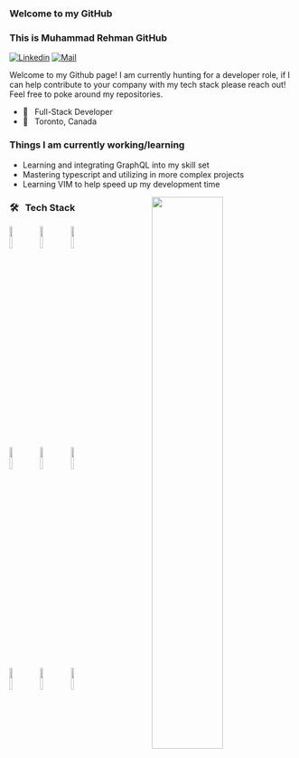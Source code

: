 ### Welcome to my GitHub


### This is Muhammad Rehman GitHub

<!-- [![Github](https://img.shields.io/badge/-Github-000?style=flat&logo=Github&logoColor=white)](https://github.com/moabre) -->
[![Linkedin](https://img.shields.io/badge/-LinkedIn-blue?style=flat&logo=Linkedin&logoColor=white)](https://www.linkedin.com/in/moabre/)
[![Mail](https://img.shields.io/badge/-Email-c14438?style=flat&logo=Gmail&logoColor=white)](mailto:muhammadrehman21@gmail.com)

<p> Welcome to my Github page! I am currently hunting for a developer role, if I can help contribute to your company with my tech stack please reach out! Feel free to poke around my repositories.
  <br/>

- 🌱 &nbsp; Full-Stack Developer
- 📍 &nbsp; Toronto, Canada 

<h3> Things I am currently working/learning</h3>
<ul>
  <li> Learning and integrating GraphQL into my skill set</li>
  <li> Mastering typescript and utilizing in more complex projects</li>
  <li> Learning VIM to help speed up my development time </li>
 </ul>

<img width="50%" align="right" src="https://github-readme-stats.vercel.app/api?username=moabre&show_icons=true&hide_border=true"/>
<h3>🛠 &nbsp; Tech Stack</h3>

<code><img width="10%" src="https://www.vectorlogo.zone/logos/w3_html5/w3_html5-ar21.svg"></code>
<code><img width="10%" src="https://www.vectorlogo.zone/logos/sass-lang/sass-lang-ar21.svg"></code>
<code><img width="10%" src="https://www.vectorlogo.zone/logos/javascript/javascript-horizontal.svg"></code>
<br />
<code><img width="10%" src="https://www.vectorlogo.zone/logos/reactjs/reactjs-ar21.svg"></code>
<code><img width="10%" src="https://www.vectorlogo.zone/logos/nodejs/nodejs-ar21.svg"></code>
<code><img width="10%" src="https://www.vectorlogo.zone/logos/python/python-ar21.svg"></code>
<br />
<code><img width="10%" src="https://www.vectorlogo.zone/logos/jupyter/jupyter-ar21.svg"></code>
<code><img width="10%" src="https://www.vectorlogo.zone/logos/mongodb/mongodb-ar21.svg"></code>
<code><img width="10%" src="https://www.vectorlogo.zone/logos/expressjs/expressjs-ar21.svg"></code>

